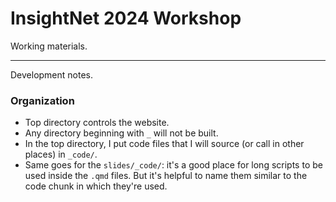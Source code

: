 # InsightNet 2024 Workshop

Working materials.

---

Development notes.

### Organization

* Top directory controls the website.
* Any directory beginning with `_` will not be built.
* In the top directory, I put code files that I will source (or call in other
places) in `_code/`. 
* Same goes for the `slides/_code/`: it's a good place for long scripts to be
used inside the `.qmd` files. But it's helpful to name them similar to the
code chunk in which they're used.
